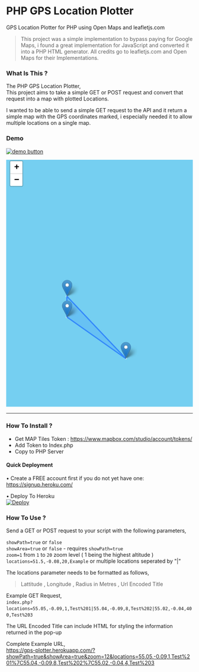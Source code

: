 # PHP GPS Location Plotter
GPS Location Plotter for PHP using Open Maps and leafletjs.com
  
> This project was a simple implementation to bypass paying for Google Maps, i found a great implementation for JavaScript and converted it into a PHP HTML generator. All credits go to leafletjs.com and Open Maps for their Implementations.   
   
### What Is This ?     
The PHP GPS Location Plotter,     
This project aims to take a simple GET or POST request and convert that request into a map with plotted Locations.    
    
I wanted to be able to send a simple GET request to the API and it return a simple map with the GPS coordinates marked, i especially needed it to allow multiple locations on a single map.

### Demo    
[![demo button](https://i.imgur.com/3Ugm8J7.jpg)](https://gps-plotter.herokuapp.com?showPath=true&showArea=true&zoom=12&locations=55.05,-0.09,1,Test%201|55.04,-0.09,8,Test%202|55.02,-0.04,4,Test%203) 
       

![screen](Screenshot_20211031_054929.jpg)
     
---    

### How To Install ?   
- Get MAP Tiles Token : https://www.mapbox.com/studio/account/tokens/      
- Add Token to Index.php
- Copy to PHP Server     
    
#### Quick Deployment    
• Create a FREE account first if you do not yet have one:      
 https://signup.heroku.com/         
    
• Deploy To Heroku     
[![Deploy](https://www.herokucdn.com/deploy/button.svg)](https://heroku.com/deploy)
  
### How To Use  ?
Send a GET or POST request to your script with the following parameters,    
     
`showPath=true` or `false`      
`showArea=true` or `false` - requires `showPath=true`    
`zoom=1` from `1` to `20` zoom level ( 1 being the highest altitude )      
`locations=51.5,-0.08,20,Example`  or multiple locations seperated by "|"    
   
  
The locations parameter needs to be formatted as follows,     
>Lattitude , Longitude , Radius in Metres , Url Encoded Title    
   
Example GET Request,    
`index.php?locations=55.05,-0.09,1,Test%201|55.04,-0.09,8,Test%202|55.02,-0.04,400,Test%203`

      
The URL Encoded Title can include HTML for styling the information returned in the pop-up   
  
Complete Example URL,       
https://gps-plotter.herokuapp.com/?showPath=true&showArea=true&zoom=12&locations=55.05,-0.09,1,Test%201%7C55.04,-0.09,8,Test%202%7C55.02,-0.04,4,Test%203
   
